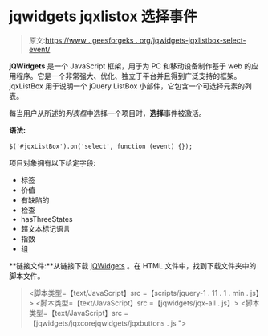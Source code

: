 # jqwidgets jqxlistox 选择事件

> 原文:[https://www . geesforgeks . org/jqwidgets-jqxlistbox-select-event/](https://www.geeksforgeeks.org/jqwidgets-jqxlistbox-select-event/)

**jQWidgets** 是一个 JavaScript 框架，用于为 PC 和移动设备制作基于 web 的应用程序。它是一个非常强大、优化、独立于平台并且得到广泛支持的框架。jqxListBox 用于说明一个 jQuery ListBox 小部件，它包含一个可选择元素的列表。

每当用户从所述的*列表框*中选择一个项目时，**选择**事件被激活。

**语法:**

```html
$('#jqxListBox').on('select', function (event) {});
```

项目对象拥有以下给定字段:

*   标签
*   价值
*   有缺陷的
*   检查
*   hasThreeStates
*   超文本标记语言
*   指数
*   组

**链接文件:**从链接下载 [jQWidgets](https://www.jqwidgets.com/download/) 。在 HTML 文件中，找到下载文件夹中的脚本文件。

> <link rel="”stylesheet”" href="”jqwidgets/styles/jqx.base.css”" type="”text/css”">
> <脚本类型=【text/JavaScript】src =【scripts/jquery-1 . 11 . 1 . min . js】></脚本>
> <脚本类型=【text/JavaScript】src =【jqwidgets/jqx-all . js】></脚本>
> <脚本类型=【text/JavaScript】src =【jqwidgets/jqxcorejqwidgets/jqxbuttons . js "></script>
> <script type = " text/JavaScript " src = " jqwidgets/jqxscrollbar . js "></script>
> <script type = " text/JavaScript " src = " jqwidgets/jqxlistbox . js ">/script>

**示例:**以下示例说明了 jQWidgets 中的 jqxListBox **选择**事件。

## 超文本标记语言

```html
<!DOCTYPE html>
<html lang="en">
    <head>
        <link rel="stylesheet" href=
            "jqwidgets/styles/jqx.base.css" type="text/css" />
        <script type="text/javascript" 
            src="scripts/jquery-1.11.1.min.js"></script>
        <script type="text/javascript" 
            src="jqwidgets/jqx-all.js"></script>
        <script type="text/javascript" 
            src="jqwidgets/jqxcore.js"></script>
        <script type="text/javascript" 
            src="jqwidgets/jqxbuttons.js"></script>
        <script type="text/javascript" 
            src="jqwidgets/jqxscrollbar.js"></script>
        <script type="text/javascript" 
            src="jqwidgets/jqxlistbox.js"></script>
    </head>

    <body>
        <center>
            <h1 style="color: green;">
                GeeksforGeeks
            </h1>

            <h3>
                jQWidgets jqxListBox select event
            </h3>

            <div id="jqxLB"></div>
            <br />
            <div id="log"></div>
        </center>

        <script type="text/javascript">
            $(document).ready(function () 
             {
                var data = ["CS", "CSS", "C++", "Java", "Scala"];

                $("#jqxLB").jqxListBox({
                    source: data,
                    width: "210px",
                    height: "80px",
                    selectedIndex: 0,
                });

                $("#jqxLB").on("select", function (event) {
                    var args = event.args;

                    if (args) {
                        $("#log").html(args.item.value
                           + " is selected");
                    }
                });
            });
        </script>
    </body>
</html>
```

**输出:**

![](img/daf381f57663a7d858870af39f9e04ba.png)

选择事件

**参考:**[https://www . jqwidgets . com/jquery-widgets-documentation/documentation/jqxlistbox/jquery-listbox-API . htm？搜索=](https://www.jqwidgets.com/jquery-widgets-documentation/documentation/jqxlistbox/jquery-listbox-api.htm?search=)